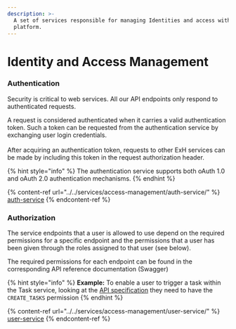```yaml
---
description: >-
  A set of services responsible for managing Identities and access within our
  platform.
---
```


# Identity and Access Management

### Authentication

Security is critical to web services. All our API endpoints only respond to authenticated requests.

A request is considered authenticated when it carries a valid authentication token. Such a token can be requested from the authentication service by exchanging user login credentials.\
\
After acquiring an authentication token, requests to other ExH services can be made by including this token in the request authorization header.

{% hint style="info" %}
The authentication service supports both oAuth 1.0 and oAuth 2.0 authentication mechanisms.
{% endhint %}

{% content-ref url="../../services/access-management/auth-service/" %}
[auth-service](../../services/access-management/auth-service/)
{% endcontent-ref %}

### Authorization

The service endpoints that a user is allowed to use depend on the required permissions for a specific endpoint and the permissions that a user has been given through the roles assigned to that user (see below).

The required permissions for each endpoint can be found in the corresponding API reference documentation (Swagger)

{% hint style="info" %}
**Example:** To enable a user to trigger a task within the Task service, looking at the [API specification](https://developers.extrahorizon.io/swagger-ui/?url=https://developers.extrahorizon.io/services/tasks-service/1.0.4/openapi.yaml#/Tasks/post\_) they need to have the `CREATE_TASKS` permission&#x20;
{% endhint %}

{% content-ref url="../../services/access-management/user-service/" %}
[user-service](../../services/access-management/user-service/)
{% endcontent-ref %}

